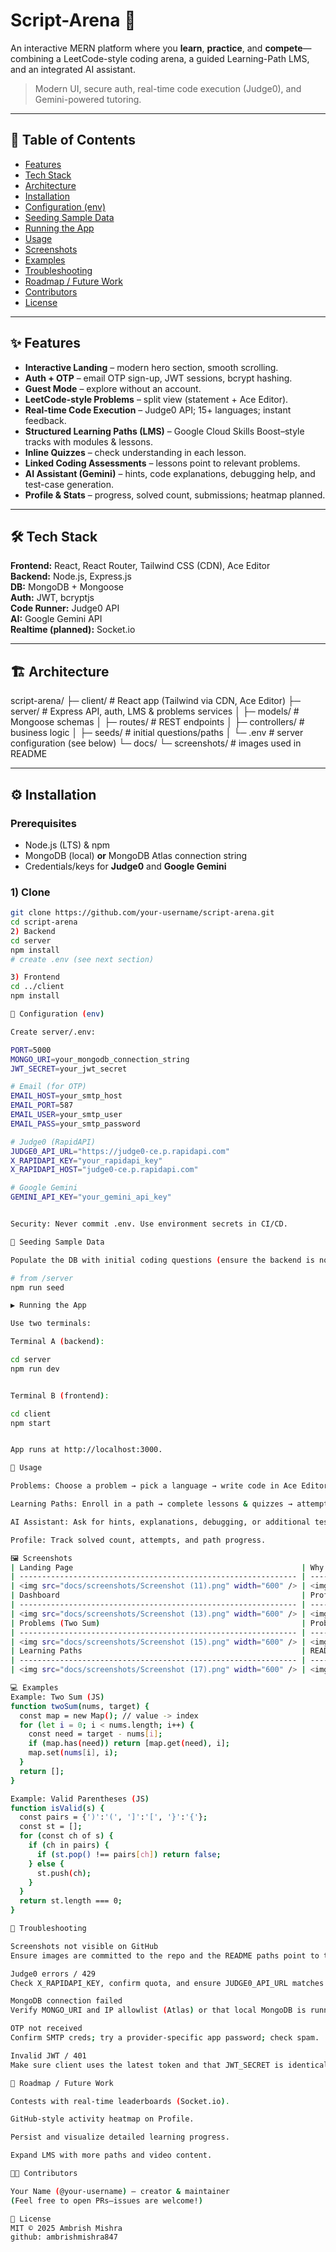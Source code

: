# Script-Arena 🚀

An interactive MERN platform where you **learn**, **practice**, and **compete**—combining a LeetCode-style coding arena, a guided Learning-Path LMS, and an integrated AI assistant.

> Modern UI, secure auth, real-time code execution (Judge0), and Gemini-powered tutoring.

---

## 📑 Table of Contents
- [Features](#features)
- [Tech Stack](#tech-stack)
- [Architecture](#architecture)
- [Installation](#installation)
- [Configuration (env)](#configuration-env)
- [Seeding Sample Data](#seeding-sample-data)
- [Running the App](#running-the-app)
- [Usage](#usage)
- [Screenshots](#screenshots)
- [Examples](#examples)
- [Troubleshooting](#troubleshooting)
- [Roadmap / Future Work](#roadmap--future-work)
- [Contributors](#contributors)
- [License](#license)

---

## ✨ Features
- **Interactive Landing** – modern hero section, smooth scrolling.
- **Auth + OTP** – email OTP sign-up, JWT sessions, bcrypt hashing.
- **Guest Mode** – explore without an account.
- **LeetCode-style Problems** – split view (statement + Ace Editor).
- **Real-time Code Execution** – Judge0 API; 15+ languages; instant feedback.
- **Structured Learning Paths (LMS)** – Google Cloud Skills Boost–style tracks with modules & lessons.
- **Inline Quizzes** – check understanding in each lesson.
- **Linked Coding Assessments** – lessons point to relevant problems.
- **AI Assistant (Gemini)** – hints, code explanations, debugging help, and test-case generation.
- **Profile & Stats** – progress, solved count, submissions; heatmap planned.

---

## 🛠 Tech Stack
**Frontend:** React, React Router, Tailwind CSS (CDN), Ace Editor  
**Backend:** Node.js, Express.js  
**DB:** MongoDB + Mongoose  
**Auth:** JWT, bcryptjs  
**Code Runner:** Judge0 API  
**AI:** Google Gemini API  
**Realtime (planned):** Socket.io  

---

## 🏗 Architecture
script-arena/
├─ client/ # React app (Tailwind via CDN, Ace Editor)
├─ server/ # Express API, auth, LMS & problems services
│ ├─ models/ # Mongoose schemas
│ ├─ routes/ # REST endpoints
│ ├─ controllers/ # business logic
│ ├─ seeds/ # initial questions/paths
│ └─ .env # server configuration (see below)
└─ docs/
└─ screenshots/ # images used in README


---

## ⚙️ Installation

### Prerequisites
- Node.js (LTS) & npm  
- MongoDB (local) **or** MongoDB Atlas connection string  
- Credentials/keys for **Judge0** and **Google Gemini**

### 1) Clone
```bash
git clone https://github.com/your-username/script-arena.git
cd script-arena
2) Backend
cd server
npm install
# create .env (see next section)

3) Frontend
cd ../client
npm install

🔑 Configuration (env)

Create server/.env:

PORT=5000
MONGO_URI=your_mongodb_connection_string
JWT_SECRET=your_jwt_secret

# Email (for OTP)
EMAIL_HOST=your_smtp_host
EMAIL_PORT=587
EMAIL_USER=your_smtp_user
EMAIL_PASS=your_smtp_password

# Judge0 (RapidAPI)
JUDGE0_API_URL="https://judge0-ce.p.rapidapi.com"
X_RAPIDAPI_KEY="your_rapidapi_key"
X_RAPIDAPI_HOST="judge0-ce.p.rapidapi.com"

# Google Gemini
GEMINI_API_KEY="your_gemini_api_key"


Security: Never commit .env. Use environment secrets in CI/CD.

🌱 Seeding Sample Data

Populate the DB with initial coding questions (ensure the backend is not running):

# from /server
npm run seed

▶️ Running the App

Use two terminals:

Terminal A (backend):

cd server
npm run dev


Terminal B (frontend):

cd client
npm start


App runs at http://localhost:3000.

📖 Usage

Problems: Choose a problem → pick a language → write code in Ace Editor → Run & Submit (executes via Judge0).

Learning Paths: Enroll in a path → complete lessons & quizzes → attempt linked assessments.

AI Assistant: Ask for hints, explanations, debugging, or additional test cases.

Profile: Track solved count, attempts, and path progress.

🖼 Screenshots
| Landing Page                                                   | Why Script Arena?                                              |
| -------------------------------------------------------------- | -------------------------------------------------------------- |
| <img src="docs/screenshots/Screenshot (11).png" width="600" /> | <img src="docs/screenshots/Screenshot (12).png" width="600" /> |
| Dashboard                                                      | Profile Page                                                   |
| -------------------------------------------------------------- | -------------------------------------------------------------- |
| <img src="docs/screenshots/Screenshot (13).png" width="600" /> | <img src="docs/screenshots/Screenshot (14).png" width="600" /> |
| Problems (Two Sum)                                             | Problems (Valid Parentheses)                                   |
| -------------------------------------------------------------- | -------------------------------------------------------------- |
| <img src="docs/screenshots/Screenshot (15).png" width="600" /> | <img src="docs/screenshots/Screenshot (16).png" width="600" /> |
| Learning Paths                                                 | README Preview                                                 |
| -------------------------------------------------------------- | -------------------------------------------------------------- |
| <img src="docs/screenshots/Screenshot (17).png" width="600" /> | <img src="docs/screenshots/Screenshot (18).png" width="600" /> |

💻 Examples
Example: Two Sum (JS)
function twoSum(nums, target) {
  const map = new Map(); // value -> index
  for (let i = 0; i < nums.length; i++) {
    const need = target - nums[i];
    if (map.has(need)) return [map.get(need), i];
    map.set(nums[i], i);
  }
  return [];
}

Example: Valid Parentheses (JS)
function isValid(s) {
  const pairs = {')':'(', ']':'[', '}':'{'};
  const st = [];
  for (const ch of s) {
    if (ch in pairs) {
      if (st.pop() !== pairs[ch]) return false;
    } else {
      st.push(ch);
    }
  }
  return st.length === 0;
}

🐞 Troubleshooting

Screenshots not visible on GitHub
Ensure images are committed to the repo and the README paths point to those files (e.g., docs/screenshots/...).

Judge0 errors / 429
Check X_RAPIDAPI_KEY, confirm quota, and ensure JUDGE0_API_URL matches the correct CE endpoint.

MongoDB connection failed
Verify MONGO_URI and IP allowlist (Atlas) or that local MongoDB is running.

OTP not received
Confirm SMTP creds; try a provider-specific app password; check spam.

Invalid JWT / 401
Make sure client uses the latest token and that JWT_SECRET is identical across environments.

🚀 Roadmap / Future Work

Contests with real-time leaderboards (Socket.io).

GitHub-style activity heatmap on Profile.

Persist and visualize detailed learning progress.

Expand LMS with more paths and video content.

👨‍💻 Contributors

Your Name (@your-username) – creator & maintainer
(Feel free to open PRs—issues are welcome!)

📜 License
MIT © 2025 Ambrish Mishra
github: ambrishmishra847




